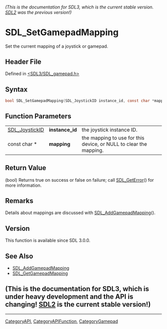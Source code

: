 ###### (This is the documentation for SDL3, which is the current stable version. [SDL2](https://wiki.libsdl.org/SDL2/) was the previous version!)
# SDL_SetGamepadMapping

Set the current mapping of a joystick or gamepad.

## Header File

Defined in [<SDL3/SDL_gamepad.h>](https://github.com/libsdl-org/SDL/blob/main/include/SDL3/SDL_gamepad.h)

## Syntax

```c
bool SDL_SetGamepadMapping(SDL_JoystickID instance_id, const char *mapping);
```

## Function Parameters

|                                  |                 |                                                                   |
| -------------------------------- | --------------- | ----------------------------------------------------------------- |
| [SDL_JoystickID](SDL_JoystickID) | **instance_id** | the joystick instance ID.                                         |
| const char *                     | **mapping**     | the mapping to use for this device, or NULL to clear the mapping. |

## Return Value

(bool) Returns true on success or false on failure; call
[SDL_GetError](SDL_GetError)() for more information.

## Remarks

Details about mappings are discussed with
[SDL_AddGamepadMapping](SDL_AddGamepadMapping)().

## Version

This function is available since SDL 3.0.0.

## See Also

- [SDL_AddGamepadMapping](SDL_AddGamepadMapping)
- [SDL_GetGamepadMapping](SDL_GetGamepadMapping)


## (This is the documentation for SDL3, which is under heavy development and the API is changing! [SDL2](https://wiki.libsdl.org/SDL2/) is the current stable version!)



----
[CategoryAPI](CategoryAPI), [CategoryAPIFunction](CategoryAPIFunction), [CategoryGamepad](CategoryGamepad)

